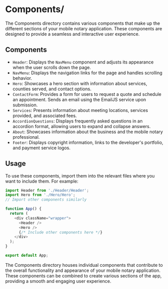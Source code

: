 # Components/

The Components directory contains various components that make up the different sections of your mobile notary application. These components are designed to provide a seamless and interactive user experience.

## Components

- `Header`: Displays the `NavMenu` component and adjusts its appearance when the user scrolls down the page.
- `NavMenu`: Displays the navigation links for the page and handles scrolling behavior.
- `Hero`: Showcases a hero section with information about services, counties served, and contact options.
- `ContactForm`: Provides a form for users to request a quote and schedule an appointment. Sends an email using the EmailJS service upon submission.
- `Services`: Presents information about meeting locations, services provided, and associated fees.
- `AccordionQuestions`: Displays frequently asked questions in an accordion format, allowing users to expand and collapse answers.
- `About`: Showcases information about the business and the mobile notary professional.
- `Footer`: Displays copyright information, links to the developer's portfolio, and payment service logos.

## Usage

To use these components, import them into the relevant files where you want to include them. For example:

```javascript
import Header from './Header/Header';
import Hero from './Hero/Hero';
// Import other components similarly

function App() {
  return (
    <div className="wrapper">
      <Header />
      <Hero />
      {/* Include other components here */}
    </div>
  );
}

export default App;
```

The Components directory houses individual components that contribute to the overall functionality and appearance of your mobile notary application. These components can be combined to create various sections of the app, providing a smooth and engaging user experience.
